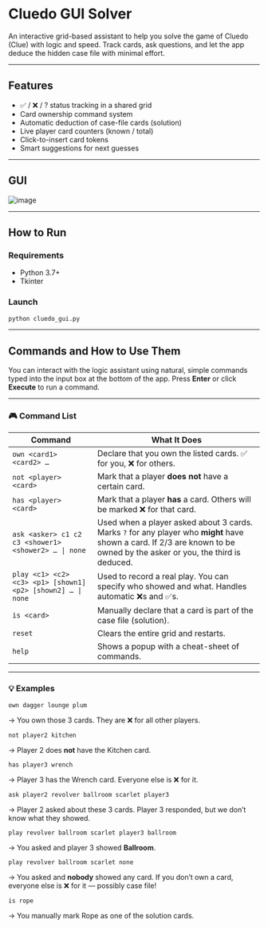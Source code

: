 # Cluedo GUI Solver

An interactive grid-based assistant to help you solve the game of Cluedo (Clue) with logic and speed. Track cards, ask questions, and let the app deduce the hidden case file with minimal effort.

---

## Features

- ✅ / ❌ / ? status tracking in a shared grid
- Card ownership command system
- Automatic deduction of case-file cards (solution)
- Live player card counters (known / total)
- Click-to-insert card tokens
- Smart suggestions for next guesses

---

## GUI

![image](https://github.com/user-attachments/assets/796fb156-25f1-4d43-b617-6308fef5514c)

---

## How to Run

### Requirements
- Python 3.7+
- Tkinter

### Launch

```bash
python cluedo_gui.py
```

---

## Commands and How to Use Them

You can interact with the logic assistant using natural, simple commands typed into the input box at the bottom of the app. Press **Enter** or click **Execute** to run a command.

---

### 🎮 Command List

| Command                      | What It Does                                                                 |
|-----------------------------|------------------------------------------------------------------------------|
| `own <card1> <card2> …`     | Declare that you own the listed cards. ✅ for you, ❌ for others.             |
| `not <player> <card>`       | Mark that a player **does not** have a certain card.                        |
| `has <player> <card>`       | Mark that a player **has** a card. Others will be marked ❌ for that card.   |
| `ask <asker> c1 c2 c3 <shower1> <shower2> … \| none` | Used when a player asked about 3 cards. Marks `?` for any player who **might** have shown a card. If 2/3 are known to be owned by the asker or you, the third is deduced. |
| `play <c1> <c2> <c3> <p1> [shown1] <p2> [shown2] … \| none` | Used to record a real play. You can specify who showed and what. Handles automatic ❌s and ✅s. |
| `is <card>`                 | Manually declare that a card is part of the case file (solution).           |
| `reset`                     | Clears the entire grid and restarts.                                        |
| `help`                      | Shows a popup with a cheat-sheet of commands.                               |

---

### 💡 Examples

```text
own dagger lounge plum
```
→ You own those 3 cards. They are ❌ for all other players.

```text
not player2 kitchen
```
→ Player 2 does **not** have the Kitchen card.

```text
has player3 wrench
```
→ Player 3 has the Wrench card. Everyone else is ❌ for it.

```text
ask player2 revolver ballroom scarlet player3
```
→ Player 2 asked about these 3 cards. Player 3 responded, but we don’t know what they showed.

```text
play revolver ballroom scarlet player3 ballroom
```
→ You asked and player 3 showed **Ballroom**.

```text
play revolver ballroom scarlet none
```
→ You asked and **nobody** showed any card. If you don’t own a card, everyone else is ❌ for it — possibly case file!

```text
is rope
```
→ You manually mark Rope as one of the solution cards.
